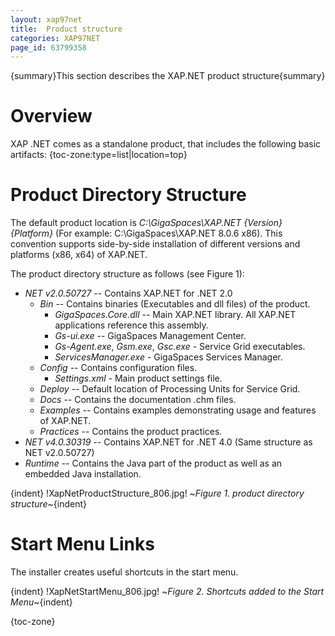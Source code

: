```yaml
---
layout: xap97net
title:  Product structure
categories: XAP97NET
page_id: 63799358
---
```


{summary}This section describes the XAP.NET product structure{summary}

# Overview

XAP .NET comes as a standalone product, that includes the following basic artifacts:
{toc-zone:type=list|location=top}

# Product Directory Structure

The default product location is *C:\GigaSpaces\XAP.NET \{Version\} \{Platform\}* (For example: C:\GigaSpaces\XAP.NET 8.0.6 x86). This convention supports side-by-side installation of different versions and platforms (x86, x64) of XAP.NET.

The product directory structure as follows (see Figure 1):
- *NET v2.0.50727* -- Contains XAP.NET for .NET 2.0
    - *Bin* -- Contains binaries (Executables and dll files) of the product.
        - *GigaSpaces.Core.dll* -- Main XAP.NET library. All XAP.NET applications reference this assembly.
        - *Gs-ui.exe* -- GigaSpaces Management Center.
        - *Gs-Agent.exe*, *Gsm.exe*, *Gsc.exe* - Service Grid executables.
        - *ServicesManager.exe* - GigaSpaces Services Manager.
    - *Config* -- Contains configuration files.
        - *Settings.xml* - Main product settings file.
    - *Deploy* -- Default location of Processing Units for Service Grid.
    - *Docs* -- Contains the documentation .chm files.
    - *Examples*  -- Contains examples demonstrating usage and features of XAP.NET.
    - *Practices* -- Contains the product practices.
- *NET v4.0.30319* -- Contains XAP.NET for .NET 4.0 (Same structure as NET v2.0.50727)
- *Runtime* -- Contains the Java part of the product as well as an embedded Java installation.

{indent}
!XapNetProductStructure_806.jpg!
~*Figure 1. product directory structure*~{indent}

# Start Menu Links

The installer creates useful shortcuts in the start menu.

{indent}
!XapNetStartMenu_806.jpg!
~*Figure 2. Shortcuts added to the Start Menu*~{indent}

{toc-zone}